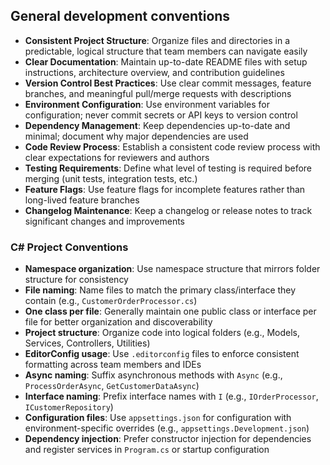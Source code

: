 ## General development conventions

- **Consistent Project Structure**: Organize files and directories in a predictable, logical structure that team members can navigate easily
- **Clear Documentation**: Maintain up-to-date README files with setup instructions, architecture overview, and contribution guidelines
- **Version Control Best Practices**: Use clear commit messages, feature branches, and meaningful pull/merge requests with descriptions
- **Environment Configuration**: Use environment variables for configuration; never commit secrets or API keys to version control
- **Dependency Management**: Keep dependencies up-to-date and minimal; document why major dependencies are used
- **Code Review Process**: Establish a consistent code review process with clear expectations for reviewers and authors
- **Testing Requirements**: Define what level of testing is required before merging (unit tests, integration tests, etc.)
- **Feature Flags**: Use feature flags for incomplete features rather than long-lived feature branches
- **Changelog Maintenance**: Keep a changelog or release notes to track significant changes and improvements

### C# Project Conventions

- **Namespace organization**: Use namespace structure that mirrors folder structure for consistency
- **File naming**: Name files to match the primary class/interface they contain (e.g., `CustomerOrderProcessor.cs`)
- **One class per file**: Generally maintain one public class or interface per file for better organization and discoverability
- **Project structure**: Organize code into logical folders (e.g., Models, Services, Controllers, Utilities)
- **EditorConfig usage**: Use `.editorconfig` files to enforce consistent formatting across team members and IDEs
- **Async naming**: Suffix asynchronous methods with `Async` (e.g., `ProcessOrderAsync`, `GetCustomerDataAsync`)
- **Interface naming**: Prefix interface names with `I` (e.g., `IOrderProcessor`, `ICustomerRepository`)
- **Configuration files**: Use `appsettings.json` for configuration with environment-specific overrides (e.g., `appsettings.Development.json`)
- **Dependency injection**: Prefer constructor injection for dependencies and register services in `Program.cs` or startup configuration

